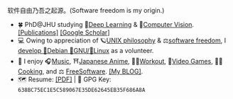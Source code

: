 软件自由乃吾之起源。(Software freedom is my origin.)  

- 🍀 PhD@JHU studying 🧠[Deep Learning](https://en.wikipedia.org/wiki/Deep_learning) & 👀[Computer Vision](https://en.wikipedia.org/wiki/Computer_vision). [[Publications]](blog/pubs.md) [[Google Scholar]](https://scholar.google.com/citations?user=BVIO95UAAAAJ)
- 💻 Owing to appreciation of 🪐[UNIX philosophy](http://catb.org/%7Eesr/writings/taoup/) & ⚖️[software freedom](https://www.gnu.org/philosophy/free-sw.en.html), I [develop 🍥Debian 🐂GNU/🐧Linux](https://qa.debian.org/developer.php?login=lumin) as a volunteer.
- 🐬 I enjoy 🎧[Music](blog/music.md), ⛩[Japanese Anime](blog/anime.md), 🏃🏻[Workout](blog/workout.md), 🎨[Video Games](blog/games.md), 🧑‍🍳[Cooking](blog/cooking.md), and ⚖️ [FreeSoftware](blog/foss.md). [[My BLOG]](blog/index.md).
- 🗺️ Resume: [[PDF]](assets/cv.pdf) | 🔑 GPG Key: `638BC75EC1E5C589067E35DE62645EB35F686A8A`
